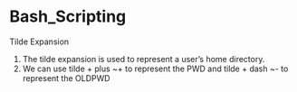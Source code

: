 # Bash_Scripting
Tilde Expansion 
1.  The tilde expansion is used to represent a user’s home directory.
2.  We can use tilde + plus  ~+ to represent the PWD and  tilde + dash ~- to represent the OLDPWD

